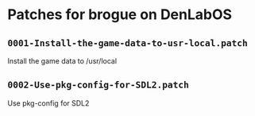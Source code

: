 # Patches for brogue on DenLabOS

## `0001-Install-the-game-data-to-usr-local.patch`

Install the game data to /usr/local


## `0002-Use-pkg-config-for-SDL2.patch`

Use pkg-config for SDL2


